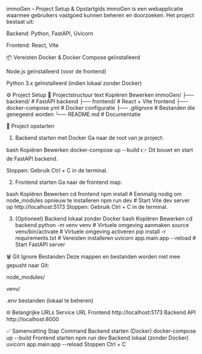 immoGen – Project Setup & Opstartgids
immoGen is een webapplicatie waarmee gebruikers vastgoed kunnen beheren en doorzoeken.
Het project bestaat uit:

Backend: Python, FastAPI, Uvicorn

Frontend: React, Vite

📦 Vereisten
Docker & Docker Compose geïnstalleerd

Node.js geïnstalleerd (voor de frontend)

Python 3.x geïnstalleerd (indien lokaal zonder Docker)

⚙️ Project Setup
📂 Projectstructuur
text
Kopiëren
Bewerken
immoGen/
├── backend/           # FastAPI backend
├── frontend/          # React + Vite frontend
├── docker-compose.yml # Docker configuratie
├── .gitignore         # Bestanden die genegeerd worden
└── README.md          # Documentatie


🚀 Project opstarten
1. Backend starten met Docker
Ga naar de root van je project:

bash
Kopiëren
Bewerken
docker-compose up --build
👉 Dit bouwt en start de FastAPI backend.

Stoppen:
Gebruik Ctrl + C in de terminal.

2. Frontend starten
Ga naar de frontend map:

bash
Kopiëren
Bewerken
cd frontend
npm install    # Eenmalig nodig om node_modules opnieuw te installeren
npm run dev    # Start Vite dev server op http://localhost:5173
Stoppen:
Gebruik Ctrl + C in de terminal.

3. (Optioneel) Backend lokaal zonder Docker
bash
Kopiëren
Bewerken
cd backend
python -m venv venv               # Virtuele omgeving aanmaken
source venv/bin/activate          # Virtuele omgeving activeren
pip install -r requirements.txt   # Vereisten installeren
uvicorn app.main:app --reload     # Start FastAPI server

🗑️ Git Ignore Bestanden
Deze mappen en bestanden worden niet mee gepusht naar Git:

node_modules/

venv/

.env bestanden (lokaal te beheren)

🌐 Belangrijke URLs
Service	URL
Frontend	http://localhost:5173
Backend API	http://localhost:8000

✅ Samenvatting
Stap	Command
Backend starten (Docker)	docker-compose up --build
Frontend starten	npm run dev
Backend lokaal (zonder Docker)	uvicorn app.main:app --reload
Stoppen	Ctrl + C